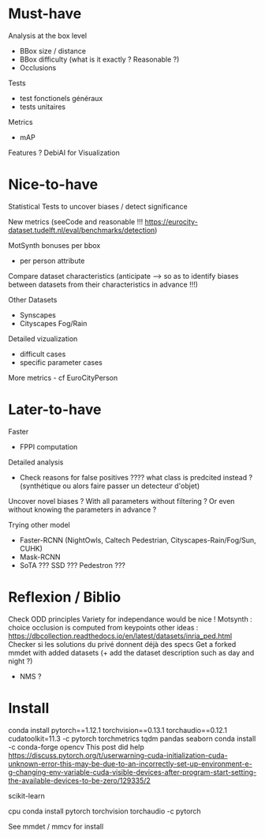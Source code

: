 
# Must-have

Analysis at the box level
- BBox size / distance
- BBox difficulty (what is it exactly ? Reasonable ?)
- Occlusions

Tests
  - test fonctionels généraux
  - tests unitaires

Metrics
  - mAP

Features ? DebiAI for Visualization

# Nice-to-have

Statistical Tests to uncover biases / detect significance

New metrics (seeCode and reasonable !!! https://eurocity-dataset.tudelft.nl/eval/benchmarks/detection)

MotSynth bonuses per bbox
  - per person attribute

Compare dataset characteristics (anticipate --> so as to identify biases between datasets from their characteristics in advance !!!)

Other Datasets
  - Synscapes
  - Cityscapes Fog/Rain

Detailed vizualization
  - difficult cases
  - specific parameter cases

More metrics
    - cf EuroCityPerson


# Later-to-have

Faster
  - FPPI computation

Detailed analysis 
  - Check reasons for false positives ???? what class is predcited instead ? (synthétique ou alors faire passer un detecteur d'objet)

Uncover novel biases ? With all parameters without filtering ? Or even without knowing the parameters in advance ?

Trying other model
  - Faster-RCNN (NightOwls, Caltech Pedestrian, Cityscapes-Rain/Fog/Sun, CUHK)
  - Mask-RCNN
  - SoTA ??? SSD ??? Pedestron ???

# Reflexion / Biblio
Check ODD principles
Variety for independance would be nice !
Motsynth : choice occlusion is computed from keypoints
other ideas : https://dbcollection.readthedocs.io/en/latest/datasets/inria_ped.html
Checker si les solutions du privé donnent déjà des specs
Get a forked mmdet with added datasets (+ add the dataset description such as day and night ?)
- NMS ?

# Install
conda install pytorch==1.12.1 torchvision==0.13.1 torchaudio==0.12.1 cudatoolkit=11.3 -c pytorch
torchmetrics
tqdm
pandas
seaborn
conda install -c conda-forge opencv
This post did help https://discuss.pytorch.org/t/userwarning-cuda-initialization-cuda-unknown-error-this-may-be-due-to-an-incorrectly-set-up-environment-e-g-changing-env-variable-cuda-visible-devices-after-program-start-setting-the-available-devices-to-be-zero/129335/2

scikit-learn

cpu conda install pytorch torchvision torchaudio -c pytorch

See mmdet / mmcv for install
